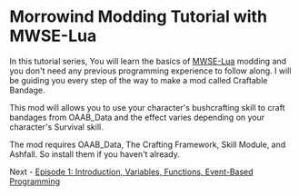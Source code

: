 # Morrowind Modding Tutorial with MWSE-Lua

In this tutorial series, You will learn the basics of [MWSE-Lua](https://mwse.github.io/MWSE/) modding and you don't need any previous programming experience to follow along. I will be guiding you every step of the way to make a mod called Craftable Bandage.

This mod will allows you to use your character's bushcrafting skill to craft bandages from OAAB_Data and the effect varies depending on your character's Survival skill. 

The mod requires OAAB_Data, The Crafting Framework, Skill Module, and Ashfall. So install them if you haven't already.

Next - [Episode 1: Introduction, Variables, Functions, Event-Based Programming]()
